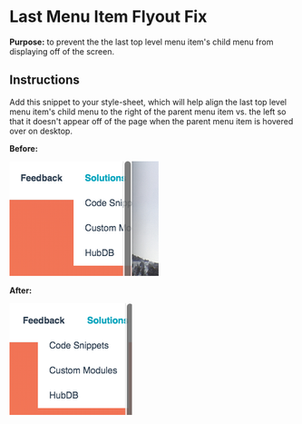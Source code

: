 # Last Menu Item Flyout Fix

**Purpose:** to prevent the the last top level menu item's child menu from displaying off of the screen.

## Instructions

Add this snippet to your style-sheet, which will help align the last top level menu item's child menu to the right of the parent menu item vs. the left so that it doesn't appear off of the page when the parent menu item is hovered over on desktop. 

**Before:**

![Image of inline styling on media](../../Assets/Images/lastMenuFlyoutBefore.png)

**After:**

![Image of inline styling on media](../../Assets/Images/lastMenuFlyoutAfter.png)
